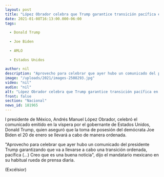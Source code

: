 ```yaml
---
layout: post
title: "López Obrador celebra que Trump garantice transición pacífica en EU"
date: 2021-01-08T16:13:00.000-06:00
tags:
  
  - Donald Trump
  
  - Joe Biden
  
  - AMLO
  
  - Estados Unidos
  
author: nil
description: "Aprovecho para celebrar que ayer hubo un comunicado del presidente Trump garantizando que va a llevarse a cabo una transición ordenada, pacífica (...) Creo que es una buena noticia’, dijo"
image: "/uploads/2021/images-2508293.jpg"
video: "nil"
audio: "nil"
alt: "López Obrador celebra que Trump garantice transición pacífica en EU"
front: false
section: "Nacional"
news_id: 181965
---
```


l presidente de México, Andrés Manuel López Obrador, celebró el comunicado emitido en la víspera por el gobernante de Estados Unidos, Donald Trump, quien aseguró que la toma de posesión del demócrata Joe Biden el 20 de enero se llevará a cabo de manera ordenada.

"Aprovecho para celebrar que ayer hubo un comunicado del presidente Trump garantizando que va a llevarse a cabo una transición ordenada, pacífica (...) Creo que es una buena noticia", dijo el mandatario mexicano en su habitual rueda de prensa diaria.

(Excélsior)